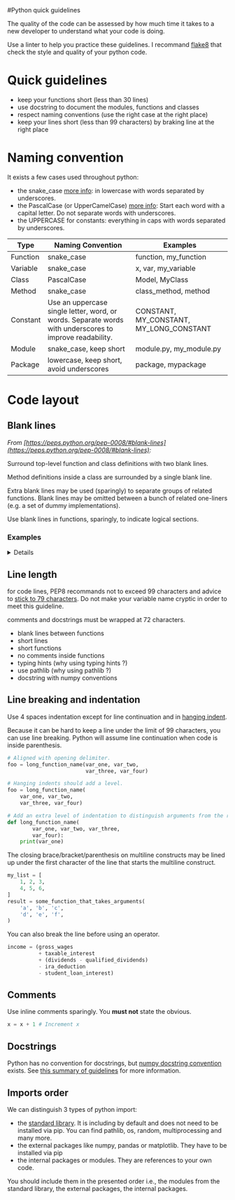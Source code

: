 #Python quick guidelines

The quality of the code can be assessed by how much time it takes to a new developer to understand what your code is doing.

Use a linter to help you practice these guidelines. I recommand [flake8](https://pypi.python.org/pypi/flake8/) that check the style and quality of your python code.

# Quick guidelines

- keep your functions short (less than 30 lines)
- use docstring to document the modules, functions and classes
- respect naming conventions (use the right case at the right place)
- keep your lines short (less than 99 characters) by braking line at the right place

# Naming convention

It exists a few cases used throughout python:
- the snake_case [more info](https://en.wikipedia.org/wiki/Snake_case): in lowercase with words separated by underscores.
- the PascalCase (or UpperCamelCase) [more info](https://en.wikipedia.org/wiki/Camel_case): Start each word with a capital letter. Do not separate words with underscores.
- the UPPERCASE for constants: everything in caps with words separated by underscores.

| Type | Naming Convention | Examples |
| ---- | ----------------- | -------- |
| Function | snake_case | function, my_function |
| Variable | snake_case | x, var, my_variable |
| Class | PascalCase | Model, MyClass |
| Method | snake_case | class_method, method |
| Constant | Use an uppercase single letter, word, or words. Separate words with underscores to improve readability. | CONSTANT, MY_CONSTANT, MY_LONG_CONSTANT |
| Module | snake_case, keep short | module.py, my_module.py |
| Package | lowercase, keep short, avoid underscores | package, mypackage |


# Code layout

## Blank lines

_From [https://peps.python.org/pep-0008/#blank-lines](https://peps.python.org/pep-0008/#blank-lines):_

Surround top-level function and class definitions with two blank lines.

Method definitions inside a class are surrounded by a single blank line.

Extra blank lines may be used (sparingly) to separate groups of related functions. Blank lines may be omitted between a bunch of related one-liners (e.g. a set of dummy implementations).

Use blank lines in functions, sparingly, to indicate logical sections.


### Examples
<details>

```python
def foo(): # top-level function
    something = 5


def bar(): # top-level function
    somethingelse = 42
```

```python
class A: # class
    CONSTANT = 2

    def foo(self): # method
        """bla.
        
        Returns
        -------
        int:
            the bla.
        """
        bla = self.CONSTANT

        return bla

    def bar(self, height: int = 10): # method
        """Compute the height.
        
        Parameters
        ----------
        height : int
            the new height.
        """
        bla = height


class B: # class
    pass
```
</details>

## Line length

for code lines, PEP8 recommands not to exceed 99 characters and advice to [stick to 79 characters](https://peps.python.org/pep-0008/#maximum-line-length). Do not make your variable name cryptic in order to meet this guideline.

comments and docstrings must be wrapped at 72 characters.
- blank lines between functions
- short lines
- short functions
- no comments inside functions
- typing hints (why using typing hints ?)
- use pathlib (why using pathlib ?)
- docstring with numpy conventions

## Line breaking and indentation

Use 4 spaces indentation except for line continuation and in [hanging indent](https://peps.python.org/pep-0008/#fn-hi).

Because it can be hard to keep a line under the limit of 99 characters, you can use line breaking. Python will assume line continuation when code is inside parenthesis.

```python
# Aligned with opening delimiter.
foo = long_function_name(var_one, var_two,
                         var_three, var_four)

# Hanging indents should add a level.
foo = long_function_name(
    var_one, var_two,
    var_three, var_four)

# Add an extra level of indentation to distinguish arguments from the rest.
def long_function_name(
        var_one, var_two, var_three,
        var_four):
    print(var_one)
```

The closing brace/bracket/parenthesis on multiline constructs may be lined up under the first character of the line that starts the multiline construct.

```python
my_list = [
    1, 2, 3,
    4, 5, 6,
]
result = some_function_that_takes_arguments(
    'a', 'b', 'c',
    'd', 'e', 'f',
)
```

You can also break the line before using an operator.

```python
income = (gross_wages
          + taxable_interest
          + (dividends - qualified_dividends)
          - ira_deduction
          - student_loan_interest)
```

## Comments

Use inline comments sparingly. You **must not** state the obvious.

```python
x = x + 1 # Increment x
```

## Docstrings

Python has no convention for docstrings, but [numpy docstring convention](https://numpydoc.readthedocs.io/en/latest/format.html) exists. See [this summary of guidelines](https://github.com/MarcBresson/write-better-commit-messages) for more information.

## Imports order

We can distinguish 3 types of python import:
- the [standard library](https://docs.python.org/3/library/). It is including by default and does not need to be installed via pip. You can find pathlib, os, random, multiprocessing and many more.
- the external packages like numpy, pandas or matplotlib. They have to be installed via pip
- the internal packages or modules. They are references to your own code.

You should include them in the presented order i.e., the modules from the standard library, the external packages, the internal packages.
